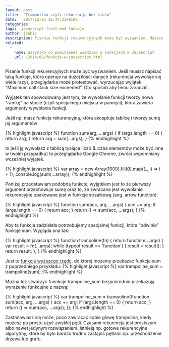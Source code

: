 ```yaml
---
layout: post
title:  "Trampolina czyli rekurencja bez stosu"
date:   2017-12-25 16:47:31+0100
categories:
tags:  javascript front-end funkcje
author: jcubic
description: Pisanie funkcji rekurencyjnych może być wyzwaniem. Możesz się spotkać z wyjątkiem "Maximum call stack size exceeded" oto sposób na rozwiązenie tego problemu.
related:
  -
    name: Wszystko co powinieneś wiedzieć o Funkcjach w JavaScript
    url: /2014/08/funkcje-w-javascript.html
---
```


Pisanie funkcji rekurencyjnych może być wyzwaniem. Jeśli musisz napisać taką funkcje, która operuje na dużej ilości danych
(rekurencja wywołuje się wiele razy), przeglądarka może protestować, wyrzucając wyjątek "Maximum call stack size exceeded".
Oto sposób aby temu zaradzić.

<!-- more -->

Wyjątek ten spowodowany jest tym, że wywołanie funkcji tworzy nowa "ramkę" na stosie (czyli specjalnego miejsca w pamięci),
która zawiera argumenty wywołania funkcji.

Jeśli np. masz funkcje rekurencyjną, która akceptuje tablicę i tworzy sumę jej argumentów

{% highlight javascript %}
function sum(arg, ...args) {
    if (args.length == 0) {
        return arg;
    }
    return arg + sum(...args);
}
{% endhighlight %}

to jeśli ją wywołasz z tablicą tysiąca liczb (Liczba elementów może być inna w twoim przypadku) to przeglądarka Google Chrome, 
zwróci wspomniany wcześniej wyjątek.

{% highlight javascript %}
var array = new Array(1000).fill(0).map((_, i) => i + 1);
console.log(sum(...array));
{% endhighlight %}

Poniżej przedstawiam podobną funkcje, wyjątkiem jest to że pierwszy argument przechowuje sumę oraz to, że zwracana jest wywołanie
rekurencyjne opakowane jest w funkcje strzałkową (ang. arrow function):

{% highlight javascript %}
function sum(acc, arg, ...args) {
  acc += arg;
  if (args.length == 0) {
    return acc;
  }
  return () => sum(acc, ...args);
}
{% endhighlight %}

Aby ta funkcja zadziałała potrzebujemy specjalnej funkcji, która "odwinie" funkcje sum. Wygląda ona tak:

{% highlight javascript %}
function trampoline(fn) {
  return function(...args) {
    var result = fn(...args);
    while (typeof result == 'function') {
      result = result();
    }
    return result;
  };
}
{% endhighlight %}

Jest to [funkcja wyższego rzędu](/2014/08/funkcje-w-javascript.html), do której możemy przekazać funkcje sum z poprzedniego
przykładu:
{% highlight javascript %}
var trampoline_sum = trampoline(sum);
{% endhighlight %}

Można też stworzyć funnkcje trampoline_sum bezpośrednio przekazują wyrażenie funkcujne z nazwą:

{% highlight javascript %}
var trampoline_sum = trampoline(ffunction sum(acc, arg, ...args) {
  acc += arg;
  if (args.length == 0) {
    return acc;
  }
  return () => sum(acc, ...args);
});
{% endhighlight %}

Zastanawiasz się może, poco zawracać sobie głowę trampoliną, kiedy możesz po prostu użyć zwykłej pętli.
Czasami rekurencja jest prostszym albo nawet jedynym rozwiązaniem. Istnieją np. gotowe rekurencyjne algorytmy,
które by było bardzo trudno zastąpić pętlami np. przechodzenie drzewa lub grafu.

